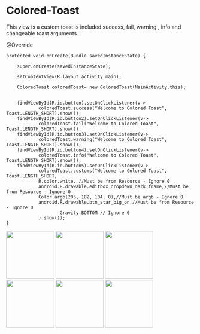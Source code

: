 # Colored-Toast
This view is a custom toast is included success, fail, warning , info and changeable toast arguments .
 
 
 
 
 @Override
 
    protected void onCreate(Bundle savedInstanceState) {
    
        super.onCreate(savedInstanceState);
        
        setContentView(R.layout.activity_main);
        
        ColoredToast coloredToast= new ColoredToast(MainActivity.this);
        

        findViewById(R.id.button).setOnClickListener(v->
                coloredToast.success("Welcome to Colored Toast", Toast.LENGTH_SHORT).show());
        findViewById(R.id.button2).setOnClickListener(v->
                coloredToast.fail("Welcome to Colored Toast", Toast.LENGTH_SHORT).show());
        findViewById(R.id.button3).setOnClickListener(v->
                coloredToast.warning("Welcome to Colored Toast", Toast.LENGTH_SHORT).show());
        findViewById(R.id.button4).setOnClickListener(v->
                coloredToast.info("Welcome to Colored Toast", Toast.LENGTH_SHORT).show());
        findViewById(R.id.button5).setOnClickListener(v->
                coloredToast.customs("Welcome to Colored Toast", Toast.LENGTH_SHORT,
                R.color.white, //Must be from Resource - Ignore 0
                android.R.drawable.editbox_dropdown_dark_frame,//Must be from Resource - Ignore 0
                Color.argb(205, 182, 104, 0),//Must be argb - Ignore 0
                android.R.drawable.btn_star_big_on,//Must be from Resource - Ignore 0
                        Gravity.BOTTOM // Ignore 0
                ).show());
    }
<img src="https://user-images.githubusercontent.com/53067774/160169777-3021113f-06d0-47a4-b61e-030ee267834c.jpg" width="128"/>
<img src="https://user-images.githubusercontent.com/53067774/160169787-7e5932e3-e655-47dc-9acd-d3b5e3bde725.jpg" width="128"/>
<img src="https://user-images.githubusercontent.com/53067774/160169799-e814be6c-80ad-4f5e-8fab-785e81531964.jpg" width="128"/>
<img src="https://user-images.githubusercontent.com/53067774/160169811-cb655179-8135-426a-b591-53917d9d1f4c.jpg" width="128"/>
<img src="https://user-images.githubusercontent.com/53067774/160169821-1fb3b5b5-b598-4f53-b95c-9dd97a08f27e.jpg" width="128"/>
<img src="https://user-images.githubusercontent.com/53067774/160169826-f005d538-e092-4a58-ab75-8ef5d32b08ae.jpg" width="128"/>

